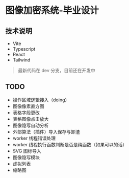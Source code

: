 # 图像加密系统-毕业设计

## 技术说明

- Vite
- Typescript
- React
- Tailwind

> 最新代码在 dev 分支，目前还在开发中

## TODO

- 操作区域逻辑接入（doing）
- 图像像素直方图
- 表格字段更改
- 表格图像点击放大
- 图像隐写自动分析
- 外部算法（插件）导入保存与卸渣
- worker 线程错误处理
- worker 线程执行函数判断是否是纯函数（如果可以的话）
- SVG 图标导入
- 图像隐写模块
- 虚拟列表
- 缩略图
